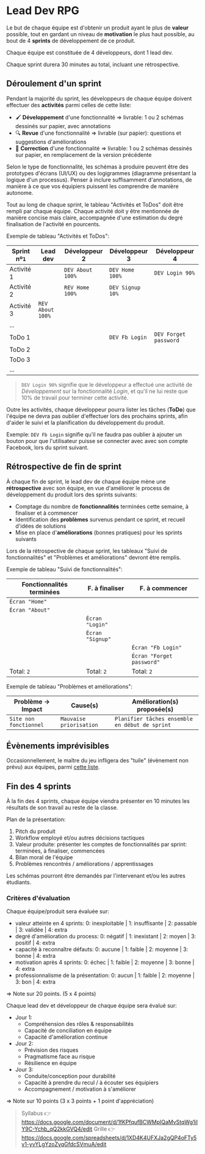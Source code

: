 # Lead Dev RPG

Le but de chaque équipe est d'obtenir un produit ayant le plus de **valeur** possible, tout en gardant un niveau de **motivation** le plus haut possible, au bout de 4 **sprints** de développement de ce produit.

Chaque équipe est constituée de 4 développeurs, dont 1 lead dev.

Chaque sprint durera 30 minutes au total, incluant une rétrospective.

## Déroulement d'un sprint

Pendant la majorité du sprint, les développeurs de chaque équipe doivent effectuer des **activités** parmi celles de cette liste:
- 🖌 **Développement** d'une fonctionnalité => livrable: 1 ou 2 schémas dessinés sur papier, avec annotations
- 🔍 **Revue** d'une fonctionnalité => livrable (sur papier): questions et suggestions d'améliorations
- 🔧 **Correction** d'une fonctionnalité => livrable: 1 ou 2 schémas dessinés sur papier, en remplacement de la version précédente

Selon le type de fonctionnalité, les schémas à produire peuvent être des prototypes d'écrans (UI/UX) ou des logigrammes (diagramme présentant la logique d'un processus). Penser à inclure suffisamment d'annotations, de manière à ce que vos équipiers puissent les comprendre de manière autonome.

Tout au long de chaque sprint, le tableau "Activités et ToDos" doit être rempli par chaque équipe. Chaque activité doit y être mentionnée de manière concise mais claire, accompagnée d'une estimation du degré finalisation de l'activité en pourcents.

Exemple de tableau "Activités et ToDos":

Sprint nº`1`   | Lead dev        | Développeur 2   | Développeur 3   | Développeur 4   
---------------|-----------------|-----------------|-----------------|-----------------
Activité 1     |                 | `DEV About 100%`| `DEV Home 100%` | `DEV Login 90%`
Activité 2     |                 | `REV Home 100%` | `DEV Signup 10%`|                 
Activité 3     | `REV About 100%`|                 |                 |                 
...            |                 |                 |                 |                 
ToDo 1         |                 |                 | `DEV Fb Login`  | `DEV Forget password`
ToDo 2         |                 |                 |                 |                 
ToDo 3         |                 |                 |                 |                 
...            |                 |                 |                 |                 

> `DEV Login 90%` signifie que le développeur a effectué une activité de *Développement* sur la fonctionnalité *Login*, et qu'il ne lui reste que 10% de travail pour terminer cette activité.

Outre les activités, chaque développeur pourra lister les tâches (**ToDo**) que l'équipe ne devra pas oublier d'effectuer lors des prochains sprints, afin d'aider le suivi et la planification du développement du produit.

Exemple: `DEV Fb Login` signifie qu'il ne faudra pas oublier à ajouter un bouton pour que l'utilisateur puisse se connecter avec avec son compte Facebook, lors du sprint suivant.

## Rétrospective de fin de sprint

À chaque fin de sprint, le lead dev de chaque équipe mène une **rétrospective** avec son équipe, en vue d'améliorer le process de développement du produit lors des sprints suivants:
- Comptage du nombre de **fonctionnalités** terminées cette semaine, à finaliser et à commencer
- Identification des **problèmes** survenus pendant ce sprint, et recueil d'idées de solutions
- Mise en place d'**améliorations** (bonnes pratiques) pour les sprints suivants

Lors de la rétrospective de chaque sprint, les tableaux "Suivi de fonctionnalités" et "Problèmes et améliorations" devront être remplis.

Exemple de tableau "Suivi de fonctionnalités":

| Fonctionnalités terminées | F. à finaliser  | F. à commencer
|---------------------------|-----------------|-----------------
| `Écran "Home"`            |                 |
| `Écran "About"`           |                 |
|| `Écran "Login"` |
|| `Écran "Signup"`|
||                 | `Écran "Fb Login"`
||                 | `Écran "Forget password"`
| Total: `2`                | Total: `2`      | Total: `2`

Exemple de tableau "Problèmes et améliorations":

Problème → Impact      | Cause(s)                | Amélioration(s) proposée(s)
-----------------------|-------------------------|----------------------------------
`Site non fonctionnel` | `Mauvaise priorisation` | `Planifier tâches ensemble en début de sprint`

## Évènements imprévisibles

Occasionnellement, le maître du jeu infligera des "tuile" (évènement non prévu) aux équipes, parmi [cette liste](tuiles.md).

## Fin des 4 sprints

À la fin des 4 sprints, chaque équipe viendra présenter en 10 minutes les résultats de son travail au reste de la classe.

Plan de la présentation:
1. Pitch du produit
2. Workflow employé et/ou autres décisions tactiques
3. Valeur produite: présenter les comptes de fonctionnalités par sprint: terminées, à finaliser, commencées
4. Bilan moral de l'équipe
5. Problèmes rencontrés / améliorations / apprentissages

Les schémas pourront être demandés par l'intervenant et/ou les autres étudiants.

### Critères d'évaluation

Chaque équipe/produit sera évaluée sur:
- valeur atteinte en 4 sprints: 0: inexploitable | 1: insuffisante | 2: passable | 3: validée | 4: extra
- degré d'amélioration du process: 0: négatif | 1: inexistant | 2: moyen | 3: positif | 4: extra
- capacité à reconnaître défauts: 0: aucune | 1: faible | 2: moyenne | 3: bonne | 4: extra
- motivation après 4 sprints: 0: échec | 1: faible | 2: moyenne | 3: bonne | 4: extra
- professionnalisme de la présentation: 0: aucun | 1: faible | 2: moyenne | 3: bon | 4: extra

=> Note sur 20 points. (5 x 4 points)

Chaque lead dev et développeur de chaque équipe sera évalué sur:
- Jour 1:
  - Compréhension des rôles & responsabilités
  - Capacité de conciliation en équipe
  - Capacité d'amélioration continue
- Jour 2:
  - Prévision des risques
  - Pragmatisme face au risque
  - Résilience en équipe
- Jour 3:
  - Conduite/conception pour durabilité
  - Capacité à prendre du recul / à écouter ses équipiers
  - Accompagnement / motivation à s'améliorer

=> Note sur 10 points (3 x 3 points + 1 point d'appréciation)

> Syllabus 👉 https://docs.google.com/document/d/1fKPfqufBCWMplQaMvStqWg1iIY9C-Ychb_qQ2kkGVQ4/edit
> Grille 👉 https://docs.google.com/spreadsheets/d/1XD4K4UFXJa2gQP4oFTy5v1-yvYLgYzoZyqGfdcSVmuA/edit
